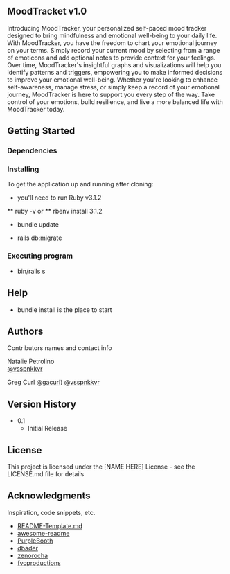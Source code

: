 ## MoodTracket v1.0

Introducing MoodTracker, your personalized self-paced mood tracker designed to bring mindfulness and emotional well-being to your daily life. With MoodTracker, you have the freedom to chart your emotional journey on your terms. Simply record your current mood by selecting from a range of emoticons and add optional notes to provide context for your feelings. Over time, MoodTracker's insightful graphs and visualizations will help you identify patterns and triggers, empowering you to make informed decisions to improve your emotional well-being. Whether you're looking to enhance self-awareness, manage stress, or simply keep a record of your emotional journey, MoodTracker is here to support you every step of the way. Take control of your emotions, build resilience, and live a more balanced life with MoodTracker today.

## Getting Started

### Dependencies

### Installing
To get the application up and running after cloning:

* you'll need to run Ruby v3.1.2

** ruby -v
or
** rbenv install 3.1.2

* bundle update

* rails db:migrate


### Executing program

* bin/rails s

## Help
* bundle install is the place to start

## Authors

Contributors names and contact info

Natalie Petrolino  
[@vsspnkkvr](https://github.com/vsspnkkvr)

Greg Curl
[@gacurl](https://github.com/gacurl))
[@vsspnkkvr](https://twitter.com/GregCurl2)

## Version History
* 0.1
    * Initial Release

## License

This project is licensed under the [NAME HERE] License - see the LICENSE.md file for details

## Acknowledgments

Inspiration, code snippets, etc.
* [README-Template.md](https://gist.github.com/DomPizzie/7a5ff55ffa9081f2de27c315f5018afc)
* [awesome-readme](https://github.com/matiassingers/awesome-readme)
* [PurpleBooth](https://gist.github.com/PurpleBooth/109311bb0361f32d87a2)
* [dbader](https://github.com/dbader/readme-template)
* [zenorocha](https://gist.github.com/zenorocha/4526327)
* [fvcproductions](https://gist.github.com/fvcproductions/1bfc2d4aecb01a834b46)

